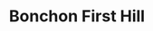 ---
layout: place
title: "Bonchon First Hill"
permalink: /washington/seattle/bonchon-first-hill.html
stateAbbr: WA
stateName: Washington
cityName: Seattle
seo:
  name: "Bonchon First Hill"
  type: Restaurant
  links: https://locations.bonchon.com/ll/US/WA/Seattle/554-Broadway?utm_source=google-business-profile&utm_medium=organic&utm_campaign=business-listing&utm_content=seattle-broadway
description: "Looking for sushi in Seattle, Washington? Check out Bonchon First Hill for a delightful Japanese dining experience. Enjoy a variety of sushi and other dishes..."
place_id: ChIJSbLlDMhqkFQRxYcqw_WK-rM
photos:
  - name: >-
      places/ChIJSbLlDMhqkFQRxYcqw_WK-rM/photos/AeeoHcI3EF4iZ7wbiw7hLoe7z9ZFbCA2TGXgO4ft5F18hzVRZl3ymC9v7KGEN7mnHobHfjY35gmgKXgvtKjy9DLSEtg4edxh_JX8W7x6gG7F4dira56s03ESRDXNFYNzJgwWKj7BW2NuvyftlTSM3nX4W76n3bHXtr4CTvWhRMtSt6D4ZJWx4eCWW4c38Ee9O8elqrmvzaHwM2WJl2mCG_b-oPEN4w602pWqq6q3SfCYxYYmjenyxZlQq4p7Ro4_TIlidw5DSGxW3ub-EjQ2UDq1kewiBNU7uHp7LPT3NFLj4YH0UGe60SFFPaHz3Zl3sEeT65io5FhKJxeHNp4Vu64bPvuSsmtJZc_2g4MS0Aw93uU-jjgYdIy7pst0_R_yjtR6SliWsCYhjRoYwOK4f2FXzN2K4n_VyDF-Q4gX_ugLFucMPGms
    widthPx: 4032
    heightPx: 3024
    authorAttributions:
      - displayName: Matthew C
        uri: https://maps.google.com/maps/contrib/113722193772474197769
        photoUri: >-
          https://lh3.googleusercontent.com/a-/ALV-UjXt3ovI5PqZy9Akv2KpLTYqFvNdgU5E48XcCalqEQdgGDgKCGcigg=s100-p-k-no-mo
    flagContentUri: >-
      https://www.google.com/local/imagery/report/?cb_client=maps_api_places.places_api&image_key=!1e10!2sCIHM0ogKEICAgIC49f-b-gE&hl=en-US
    googleMapsUri: >-
      https://www.google.com/maps/place//data=!3m4!1e2!3m2!1sCIHM0ogKEICAgIC49f-b-gE!2e10!4m2!3m1!1s0x54906ac80ce5b249:0xb3fa8af5c32a87c5
  - name: >-
      places/ChIJSbLlDMhqkFQRxYcqw_WK-rM/photos/AeeoHcKlSjuHsPxbjC9PasSK4-9xByQgJnkdGE54Ix9Ofs4YbnPKm1imO9yQtOfqre2hTKH-qtfIKFXEJLuDHzct8Je_FXihsjAgU2tibE3uIo9hcZaNROyQNXBJNDajjrMUyoLEal1oWahCmtBnOpuHKeQohRr5eNIHpGL_Fnk1yFO-gx0Kjo3foNmwlEuJmLGQNGTee8_SsLeBUElHKNm3PisnncEPfkOsGWHCdLX3E5bum6XNuxP8Yd5mNri2YxUIE42VhFVoAb21LbnGEn_FwlJfWWhL7QikDcQgxMIHSnU8sA
    widthPx: 800
    heightPx: 800
    authorAttributions:
      - displayName: Bonchon First Hill
        uri: https://maps.google.com/maps/contrib/101790790783512119779
        photoUri: >-
          https://lh3.googleusercontent.com/a-/ALV-UjVMYs0nyNf4Tj8H37b9cTyS8PjHQn9f1fU7uzByzj7yHo5Yr1a5=s100-p-k-no-mo
    flagContentUri: >-
      https://www.google.com/local/imagery/report/?cb_client=maps_api_places.places_api&image_key=!1e10!2sAF1QipMAspbX2HaZMgv3PJxv8JSbaXINpdwK4GCB9RKd&hl=en-US
    googleMapsUri: >-
      https://www.google.com/maps/place//data=!3m4!1e2!3m2!1sAF1QipMAspbX2HaZMgv3PJxv8JSbaXINpdwK4GCB9RKd!2e10!4m2!3m1!1s0x54906ac80ce5b249:0xb3fa8af5c32a87c5
  - name: >-
      places/ChIJSbLlDMhqkFQRxYcqw_WK-rM/photos/AeeoHcKl0GgHIVPP6c8AsXGU9mVZTQ8wKo0PJK7AaDpaP-Z-2wHT-JceUly0je14qMjNQeJkD0uRzdEP-wJEwB0LSWLNwvbUw4wEdWBWXJ066i41WfwydhXECqopsITnvydwLSkFfDeGot_B8XQkOXqSGkUdI_jJc3uwyrITwyq3KUR66rB5RoXQp8qnhawq0DQjWwO-5qokDPZNKZ1IOxkwNy3SAjWsks7FOXDzNbNJz4WJsYZ26GgUOeoOIdsUKX2SQqHIepEqvuD7sPnoyT-VUY0aAc9WJIsC-pEe7_2okxaiZA
    widthPx: 1232
    heightPx: 693
    authorAttributions:
      - displayName: Bonchon First Hill
        uri: https://maps.google.com/maps/contrib/101790790783512119779
        photoUri: >-
          https://lh3.googleusercontent.com/a-/ALV-UjVMYs0nyNf4Tj8H37b9cTyS8PjHQn9f1fU7uzByzj7yHo5Yr1a5=s100-p-k-no-mo
    flagContentUri: >-
      https://www.google.com/local/imagery/report/?cb_client=maps_api_places.places_api&image_key=!1e10!2sAF1QipP9f5NQctjrPF_zzudyemw5AkauuPkqw11mdksO&hl=en-US
    googleMapsUri: >-
      https://www.google.com/maps/place//data=!3m4!1e2!3m2!1sAF1QipP9f5NQctjrPF_zzudyemw5AkauuPkqw11mdksO!2e10!4m2!3m1!1s0x54906ac80ce5b249:0xb3fa8af5c32a87c5
  - name: >-
      places/ChIJSbLlDMhqkFQRxYcqw_WK-rM/photos/AeeoHcLvEXxP7WBw6MMbdHsIGcKIfIBnl9G--1kOftcamz8uWLFlcm6d-B4xnGTDpGbG7HLtbE6_DdDiEspDuQ3uKfgv-1UqZeOqX2T4X2Bf4j-fz0InYmoNrsKNF7fwGfcz1rJnX4WO2uNY7UPngkOucU1zJ7Q9vybzfgrGGsW-PJmXeKT7gIQndehjzCLIkvu-7KU2CrwsbgRWcVl2cQC4871pSZhdyCPgRIRkotxaPHCi7hS9bx_2uoomthcaU3x4zWSNAmJVTA9W81Y6mXy_nxpru8bnWG6jYaMUW5XHTy_iZQ
    widthPx: 800
    heightPx: 800
    authorAttributions:
      - displayName: Bonchon First Hill
        uri: https://maps.google.com/maps/contrib/101790790783512119779
        photoUri: >-
          https://lh3.googleusercontent.com/a-/ALV-UjVMYs0nyNf4Tj8H37b9cTyS8PjHQn9f1fU7uzByzj7yHo5Yr1a5=s100-p-k-no-mo
    flagContentUri: >-
      https://www.google.com/local/imagery/report/?cb_client=maps_api_places.places_api&image_key=!1e10!2sAF1QipOPvQfk83ufbeO9FhqW9lZWajMqJdmb06ZXHSg4&hl=en-US
    googleMapsUri: >-
      https://www.google.com/maps/place//data=!3m4!1e2!3m2!1sAF1QipOPvQfk83ufbeO9FhqW9lZWajMqJdmb06ZXHSg4!2e10!4m2!3m1!1s0x54906ac80ce5b249:0xb3fa8af5c32a87c5
  - name: >-
      places/ChIJSbLlDMhqkFQRxYcqw_WK-rM/photos/AeeoHcKL4zOiM2HkR--ra3vCpV0frKe7QMFNIN957UoO3AT18ynRwRnIh0VLIMoAvelNnCt5X8DaqzueNEKM-7gUnCldCcuKgcsD9TmWCIDnbGAVwaGc0XrI6ZmeGzLv-wXLaG7eMAlS4XLdrgZZ4PAABNjoz7fkWdtome0DVD_ERbm_fHeD7b27m9xIuIaBMcGCJ1mP36tyqQXaD6NXRf5qKE39pz8gb4j0q5vZTsIlj64hhX6EfO3aCY_FTJJIDpEQ6enVkgb2T7lBSGLEf7Q_vJbz4e7e64AVkZaLjVokgS5IUw
    widthPx: 800
    heightPx: 800
    authorAttributions:
      - displayName: Bonchon First Hill
        uri: https://maps.google.com/maps/contrib/101790790783512119779
        photoUri: >-
          https://lh3.googleusercontent.com/a-/ALV-UjVMYs0nyNf4Tj8H37b9cTyS8PjHQn9f1fU7uzByzj7yHo5Yr1a5=s100-p-k-no-mo
    flagContentUri: >-
      https://www.google.com/local/imagery/report/?cb_client=maps_api_places.places_api&image_key=!1e10!2sAF1QipPTFphzx3ePZ26fqvKnkcyUemr2Y4EG9wbYYLI9&hl=en-US
    googleMapsUri: >-
      https://www.google.com/maps/place//data=!3m4!1e2!3m2!1sAF1QipPTFphzx3ePZ26fqvKnkcyUemr2Y4EG9wbYYLI9!2e10!4m2!3m1!1s0x54906ac80ce5b249:0xb3fa8af5c32a87c5
  - name: >-
      places/ChIJSbLlDMhqkFQRxYcqw_WK-rM/photos/AeeoHcJ5zUE8f_lUbE-PFmFeH7Y24Uh25goY4eSH_jYFWl7cHchvpbSQY2rxE-UNcoCp_JmoovsI_geYj4xFel5RCvSjkv0aeWdYcs2_3aWd_eyBuD_tgByUUDY07J2TvrZlAGTa-C0wmFmrX8T4cCk1xgW7mGcYe4G6qFJXIRCryZdi63r2p0mTi8OYuki_WD4l_5nRqFwUlvsPY7tGaNyW0-LZMpjgXumg8PclttJWBW0bqta4PXpKC1Z5yW34_ZVmdML1nlo2VR1RPQnao3DSKcv6ER2W2FGLgVadqvNrT_m_1Je_dwVWlPpVHs2BIUMN7DhXccP8v6YCpnj_BYJg8Ue9cE-buonJ995eZiWVZI3iGEOMDbQyiGaAxK8uBmth2vHtLteyq3rQG1ztv7mNbSaZb966Wd3CoY2Jc2iLfdURtMM
    widthPx: 4000
    heightPx: 2252
    authorAttributions:
      - displayName: Gerardo Tamayo
        uri: https://maps.google.com/maps/contrib/113871586345550006700
        photoUri: >-
          https://lh3.googleusercontent.com/a-/ALV-UjWSu7ernHpaZsS76FpckXude9CYB2Vxxrw1Qg0kpdJ4KM6qvZg=s100-p-k-no-mo
    flagContentUri: >-
      https://www.google.com/local/imagery/report/?cb_client=maps_api_places.places_api&image_key=!1e10!2sCIHM0ogKEICAgID9zaKZ-QE&hl=en-US
    googleMapsUri: >-
      https://www.google.com/maps/place//data=!3m4!1e2!3m2!1sCIHM0ogKEICAgID9zaKZ-QE!2e10!4m2!3m1!1s0x54906ac80ce5b249:0xb3fa8af5c32a87c5
  - name: >-
      places/ChIJSbLlDMhqkFQRxYcqw_WK-rM/photos/AeeoHcKK-anFAuPh8st9v2fqg9G5KIKq_AS1MfFNy_4jO2B5tsQuxmOmteHLdVHdkNM9RYWTkGdBUbXnJ0LROIl9yYZp9HGawrQ0rq5Y0hJPEijUZLFTKG0mXfaXI0IF_cDPaOmpp4RkEGQe9usUFsCiq3XUa9Oib_-PCtS19h9BmJ-MGjGUKqw8coVLJtTKhaJ-ETvHLqWnrAM3Ls-u8xrOCEG24Fs1yETvBLBnF78GLftGGQlDhuiQCR8fhvD6iTzTQccxFQfXn0xSbwwZ7u1eAwto4xoG8Zd9DncsL2aGHTfcZQ
    widthPx: 800
    heightPx: 800
    authorAttributions:
      - displayName: Bonchon First Hill
        uri: https://maps.google.com/maps/contrib/101790790783512119779
        photoUri: >-
          https://lh3.googleusercontent.com/a-/ALV-UjVMYs0nyNf4Tj8H37b9cTyS8PjHQn9f1fU7uzByzj7yHo5Yr1a5=s100-p-k-no-mo
    flagContentUri: >-
      https://www.google.com/local/imagery/report/?cb_client=maps_api_places.places_api&image_key=!1e10!2sAF1QipMPT65OeZAN15MmharRkfJC7ZGYSaCOqrE0KpLc&hl=en-US
    googleMapsUri: >-
      https://www.google.com/maps/place//data=!3m4!1e2!3m2!1sAF1QipMPT65OeZAN15MmharRkfJC7ZGYSaCOqrE0KpLc!2e10!4m2!3m1!1s0x54906ac80ce5b249:0xb3fa8af5c32a87c5
  - name: >-
      places/ChIJSbLlDMhqkFQRxYcqw_WK-rM/photos/AeeoHcLDUW3sHW0HZpy8FEaenBX-cptkBxZBklJQv3xrXCJbHGbsRr6lgOn-7s-bymAoYIQofyWGYbwrCBl1ruiOE0XoVVCVs3SjXnMWKr6AKU3qQe4dD_FFJxhlLxwoYLEJQ5v3vxTjdOLXel7X7S4lRPULenlRyaC9n9tDH-blK5UNZIXziq3RzWuoU-OlNtOXyIGc5tpNoR9s7-nIb8ZUQm5KHRj4FOy94z-I5SUG-erHBaNr4c_99AS0E1cQIbW1FXUK22n88sllTfuJmG9a2K0T2pwLD9kjYhQ6kmZMgIIm1A
    widthPx: 800
    heightPx: 800
    authorAttributions:
      - displayName: Bonchon First Hill
        uri: https://maps.google.com/maps/contrib/101790790783512119779
        photoUri: >-
          https://lh3.googleusercontent.com/a-/ALV-UjVMYs0nyNf4Tj8H37b9cTyS8PjHQn9f1fU7uzByzj7yHo5Yr1a5=s100-p-k-no-mo
    flagContentUri: >-
      https://www.google.com/local/imagery/report/?cb_client=maps_api_places.places_api&image_key=!1e10!2sAF1QipN_6lOciSdzh4YtNgnC8mlZJXTHGygg3gObQXvC&hl=en-US
    googleMapsUri: >-
      https://www.google.com/maps/place//data=!3m4!1e2!3m2!1sAF1QipN_6lOciSdzh4YtNgnC8mlZJXTHGygg3gObQXvC!2e10!4m2!3m1!1s0x54906ac80ce5b249:0xb3fa8af5c32a87c5
  - name: >-
      places/ChIJSbLlDMhqkFQRxYcqw_WK-rM/photos/AeeoHcLZGcl9f2TuM-XF1nkoLh-WYsoSX6Bcl9PsT1u_PiLBrljQIVzoZewa4x6rXwB7I5p80NbcIFD35lEPAivldKZyoVHokPq9u8FoLLwx6BOdRzdRBxUaWAMACON7SBZgrqjT5e-YKy7C7yVIjGvcmGBLBpKNNjq6V20KSBFQT6D7nqC3jd2s1rwVVl4y7o7Uq65XppmEQrOALWYfBY55pmKBZy6XRzuHbJhhNFFfF38qh64dznmx9Ow560IcueYge1hODzafR5bCGKykemvJwVjaV0izM3T1ek6Nji4t41KR5A
    widthPx: 800
    heightPx: 800
    authorAttributions:
      - displayName: Bonchon First Hill
        uri: https://maps.google.com/maps/contrib/101790790783512119779
        photoUri: >-
          https://lh3.googleusercontent.com/a-/ALV-UjVMYs0nyNf4Tj8H37b9cTyS8PjHQn9f1fU7uzByzj7yHo5Yr1a5=s100-p-k-no-mo
    flagContentUri: >-
      https://www.google.com/local/imagery/report/?cb_client=maps_api_places.places_api&image_key=!1e10!2sAF1QipMdUVLUeniEQn3AEj6nR4il7t3hEPKiVGcTtpCS&hl=en-US
    googleMapsUri: >-
      https://www.google.com/maps/place//data=!3m4!1e2!3m2!1sAF1QipMdUVLUeniEQn3AEj6nR4il7t3hEPKiVGcTtpCS!2e10!4m2!3m1!1s0x54906ac80ce5b249:0xb3fa8af5c32a87c5
  - name: >-
      places/ChIJSbLlDMhqkFQRxYcqw_WK-rM/photos/AeeoHcJSv7PEpxerInOii2Nk8VUxoKgxFnXalzzzI3qLswIXuqfR-s1Kf7lkvUWk5ilRkn1Z1JBfPrR6HfVqxcgpBW6LTxGzIicc2ZJA9QQswbQfS_CEamk7NpAM5WV9wF5bwO600xFM1PHqW1mpy0HrC59FnH10Kf-N6mOlfvGufzvARZpZ4x8SszNJD3bueCHzJ8nVS99cVH3ajT0xG9nXH6JLSM2d9RTN2zagp3YjvZOOuUXa7BQPBXlEuOxy49h9IyHI7VPvy2thZceOvkIGvf9sMSCpZHmd0khx--yWQtQ5Wg
    widthPx: 800
    heightPx: 800
    authorAttributions:
      - displayName: Bonchon First Hill
        uri: https://maps.google.com/maps/contrib/101790790783512119779
        photoUri: >-
          https://lh3.googleusercontent.com/a-/ALV-UjVMYs0nyNf4Tj8H37b9cTyS8PjHQn9f1fU7uzByzj7yHo5Yr1a5=s100-p-k-no-mo
    flagContentUri: >-
      https://www.google.com/local/imagery/report/?cb_client=maps_api_places.places_api&image_key=!1e10!2sAF1QipPIBO6obwsJziaAXOusycgoJ9rRvVq7wn84FJm8&hl=en-US
    googleMapsUri: >-
      https://www.google.com/maps/place//data=!3m4!1e2!3m2!1sAF1QipPIBO6obwsJziaAXOusycgoJ9rRvVq7wn84FJm8!2e10!4m2!3m1!1s0x54906ac80ce5b249:0xb3fa8af5c32a87c5
address: 554 Broadway, Seattle, WA 98122, USA
street: 554 Broadway
city: Seattle
state: WA
zip: '98122'
country: USA
neighborhood: Yesler Terrace
latitude: '47.607005'
longitude: '-122.320527'
accessibility_options:
  wheelchairAccessibleEntrance: true
  wheelchairAccessibleRestroom: true
  wheelchairAccessibleSeating: true
business_status: OPERATIONAL
name: Bonchon First Hill
google_maps_links:
  directionsUri: >-
    https://www.google.com/maps/dir//''/data=!4m7!4m6!1m1!4e2!1m2!1m1!1s0x54906ac80ce5b249:0xb3fa8af5c32a87c5!3e0
  placeUri: https://maps.google.com/?cid=12968830865112729541
  writeAReviewUri: >-
    https://www.google.com/maps/place//data=!4m3!3m2!1s0x54906ac80ce5b249:0xb3fa8af5c32a87c5!12e1
  reviewsUri: >-
    https://www.google.com/maps/place//data=!4m4!3m3!1s0x54906ac80ce5b249:0xb3fa8af5c32a87c5!9m1!1b1
  photosUri: >-
    https://www.google.com/maps/place//data=!4m3!3m2!1s0x54906ac80ce5b249:0xb3fa8af5c32a87c5!10e5
primary_type: Asian Restaurant
opening_hours:
  regular: null
  current: null
secondary_opening_hours:
  regular:
    weekdayDescriptions: null
    type: null
  current:
    weekdayDescriptions: null
    type: null
phone: (206) 420-8225
price_level: PRICE_LEVEL_MODERATE
price_range: $10 &ndash; $20
rating: '3.8'
rating_count: 542
website: >-
  https://locations.bonchon.com/ll/US/WA/Seattle/554-Broadway?utm_source=google-business-profile&utm_medium=organic&utm_campaign=business-listing&utm_content=seattle-broadway
reviews: null
parking_options: null
payment_options: null
allow_dogs: null
curbside_pickup: null
delivery: null
dine_in: null
good_for_children: null
good_for_groups: null
good_for_sports: null
live_music: null
menu_for_children: null
outdoor_seating: null
reservable: null
restroom: null
serves_beer: null
serves_breakfast: null
serves_brunch: null
serves_cocktails: null
serves_coffee: null
serves_dinner: null
serves_dessert: null
serves_lunch: null
serves_vegetarian_food: null
serves_wine: null
takeout: null
summary: null

---